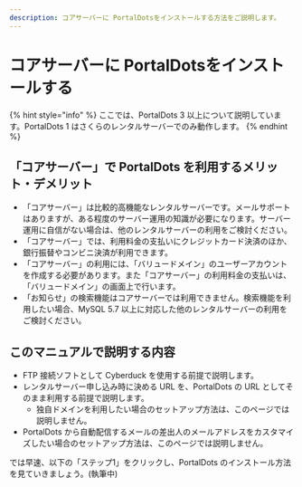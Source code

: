 ```yaml
---
description: コアサーバーに PortalDotsをインストールする方法をご説明します。
---
```


# コアサーバーに PortalDotsをインストールする

{% hint style="info" %}
ここでは、PortalDots 3 以上について説明しています。PortalDots 1 はさくらのレンタルサーバーでのみ動作します。
{% endhint %}

## 「コアサーバー」で PortalDots を利用するメリット・デメリット <a href="#koasbde-portaldots-wosurumerittodemeritto" id="koasbde-portaldots-wosurumerittodemeritto"></a>

* 「コアサーバー」は比較的高機能なレンタルサーバーです。メールサポートはありますが、ある程度のサーバー運用の知識が必要になります。サーバー運用に自信がない場合は、他のレンタルサーバーの利用をご検討ください。
* 「コアサーバー」では、利用料金の支払いにクレジットカード決済のほか、銀行振替やコンビニ決済が利用できます。
* 「コアサーバー」の利用には、「バリュードメイン」のユーザーアカウントを作成する必要があります。また「コアサーバー」の利用料金の支払いは、「バリュードメイン」の画面上で行います。
* 「お知らせ」の検索機能はコアサーバーでは利用できません。検索機能を利用したい場合、MySQL 5.7 以上に対応した他のレンタルサーバーの利用をご検討ください。

## このマニュアルで説明する内容 <a href="#konomanyuarudesuru" id="konomanyuarudesuru"></a>

* FTP 接続ソフトとして Cyberduck を使用する前提で説明します。
* レンタルサーバー申し込み時に決める URL を、PortalDots の URL としてそのまま利用する前提で説明します。
  * 独自ドメインを利用したい場合のセットアップ方法は、このページでは説明しません。
* PortalDots から自動配信するメールの差出人のメールアドレスをカスタマイズしたい場合のセットアップ方法は、このページでは説明しません。



では早速、以下の「ステップ1」をクリックし、PortalDots のインストール方法を見ていきましょう。(執筆中)

